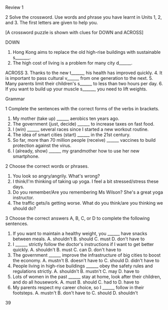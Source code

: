 Review 1

2 Solve the crossword. Use words and phrase you have learnt in Units 1, 2, and 3. The first letters are given to help you.

[A crossword puzzle is shown with clues for DOWN and ACROSS]

DOWN
1. Hong Kong aims to replace the old high-rise buildings with sustainable s_______.
2. The high cost of living is a problem for many city d______.

ACROSS
3. Thanks to the new t______, his health has improved quickly.
4. It is important to pass cultural v______ from one generation to the next.
5. Many parents limit their children's s______ to less than two hours per day.
6. If you want to build up your muscle s______, you need to lift weights.

Grammar

1 Complete the sentences with the correct forms of the verbs in brackets.
1. My mother (take up) ______ aerobics ten years ago.
2. The government (just, decide) ______ to increase taxes on fast food.
3. I (win) ______ several races since I started a new workout routine.
4. The idea of smart cities (start) ______ in the 21st century.
5. So far, more than 70 million people (receive) ______ vaccines to build protection against the virus.
6. I (already, show) ______ my grandmother how to use her new smartphone.

2 Choose the correct words or phrases.
1. You look so angry/angrily. What's wrong?
2. I think/I'm thinking of taking up yoga. I feel a bit stressed/stress these days.
3. Do you remember/Are you remembering Ms Wilson? She's a great yoga instructor.
4. The traffic gets/is getting worse. What do you think/are you thinking we should do?

3 Choose the correct answers A, B, C, or D to complete the following sentences.
1. If you want to maintain a healthy weight, you ______ have snacks between meals.
   A. shouldn't     B. should     C. must     D. don't have to
2. I ______ strictly follow the doctor's instructions if I want to get better quickly.
   A. shouldn't     B. must     C. can     D. don't have to
3. The government ______ improve the infrastructure of big cities to boost the economy.
   A. mustn't     B. doesn't have to     C. should     D. didn't have to
4. People living in high-rise buildings ______ obey the safety rules and regulations strictly.
   A. shouldn't     B. mustn't     C. may     D. have to
5. Lots of women in the past ______ stay at home, look after their children, and do all housework.
   A. must     B. should     C. had to     D. have to
6. My parents respect my career choice, so I ______ follow in their footsteps.
   A. mustn't     B. don't have to     C. should     D. shouldn't

39